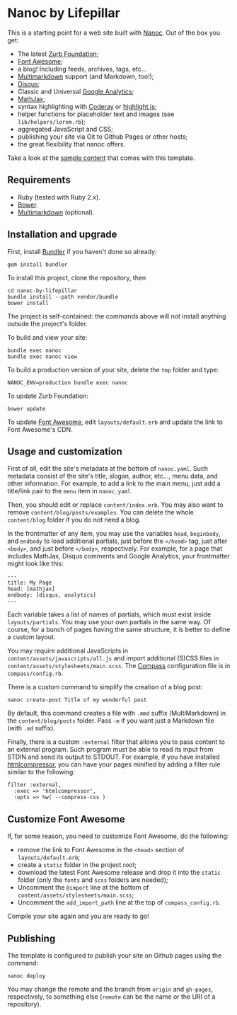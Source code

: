 # Nanoc by Lifepillar

This is a starting point for a web site built with [Nanoc](http://nanoc.ws/).
Out of the box you get:

- The latest [Zurb Foundation](http://foundation.zurb.com);
- [Font Awesome](http://fontawesome.io);
- a blog! Including feeds, archives, tags, etc…
- [Multimarkdown](http://fletcherpenney.net/multimarkdown/) support (and Markdown, too!);
- [Disqus](http://disqus.com/);
- Classic and Universal [Google Analytics](https://developers.google.com/analytics/devguides/collection/analyticsjs/);
- [MathJax](http://www.mathjax.org/); 
- syntax highlighting with [Coderay](http://coderay.rubychan.de) or [highlight.js](http://highlightjs.org);
- helper functions for placeholder text and images (see `lib/helpers/lorem.rb`);
- aggregated JavaScript and CSS;
- publishing your site via Git to Github Pages or other hosts;
- the great flexibility that nanoc offers.

Take a look at the [sample content](http://lifepillar.github.io/nanoc-by-lifepillar/)
that comes with this template.


## Requirements

- Ruby (tested with Ruby 2.x).
- [Bower](http://bower.io/).
- [Multimarkdown](http://fletcherpenney.net/multimarkdown/) (optional).


## Installation and upgrade

First, install [Bundler](http://bundler.io/) if you haven't done so already:

    gem install bundler

To install this project, clone the repository, then

    cd nanoc-by-lifepillar
    bundle install --path vendor/bundle
    bower install

The project is self-contained: the commands above will not install anything
outside the project's folder.

To build and view your site:

    bundle exec nanoc 
    bundle exec nanoc view

To build a production version of your site, delete the `tmp` folder and type:

    NANOC_ENV=production bundle exec nanoc 

To update Zurb Foundation:

    bower update

To update [Font Awesome](http://fontawesome.io), edit `layouts/default.erb`
and update the link to Font Awesome's CDN.


## Usage and customization

First of all, edit the site's metadata at the bottom of `nanoc.yaml`.
Such metadata consist of the site's title, slogan, author, etc…, menu data,
and other information.
For example, to add a link to the main menu, just add a title/link pair to the
`menu` item in `nanoc.yaml`.

Then, you should edit or replace `content/index.erb`. You may also want to
remove `content/blog/posts/examples`. You can delete the whole `content/blog`
folder if you do not need a blog.

In the frontmatter of any item, you may use the variables `head`, `beginbody`,
and `endbody` to load additional partials, just before the `</head>` tag, just
after `<body>`, and just before `</body>`, respectively. For example, for a page
that includes MathJax, Disqus comments and Google Analytics, your frontmatter
might look like this:

    ---
    title: My Page
    head: [mathjax]
    endbody: [disqus, analytics]
    ---

Each variable takes a list of names of partials, which must exist inside
`layouts/partials`. You may use your own partials in the same way. Of course,
for a bunch of pages having the same structure, it is better to define a custom
layout.

You may require additional JavaScripts in `content/assets/javascripts/all.js`
and import additional (S)CSS files in `content/assets/stylesheets/main.scss`.
The [Compass](http://compass-style.org) configuration file is in
`compass/config.rb`.

There is a custom command to simplify the creation of a blog post:

    nanoc create-post Title of my wonderful post

By default, this command creates a file with `.mmd` suffix (MultiMarkdown)
in the `content/blog/posts` folder.
Pass `-m` if you want just a Markdown file (with `.md` suffix).

Finally, there is a custom `:external` filter that allows you to pass content to
an external program. Such program must be able to read its input from STDIN and
send its output to STDOUT. For example, if you have installed
[htmlcompressor](https://code.google.com/p/htmlcompressor/), you can have your
pages minified by adding a filter rule similar to the following:

    filter :external,
      :exec => 'htmlcompressor',
      :opts => %w( --compress-css )

## Customize Font Awesome

If, for some reason, you need to customize Font Awesome, do the following:

- remove the link to Font Awesome in the `<head>` section of `layouts/default.erb`;
- create a `static` folder in the project root;
- download the latest Font Awesome release and drop it into the `static` folder
  (only the `fonts` and `scss` folders are needed);
- Uncomment the `@import` line at the bottom of `content/assets/stylesheets/main.scss`;
- Uncomment the `add_import_path` line at the top of `compass_config.rb`.

Compile your site again and you are ready to go!


## Publishing

The template is configured to publish your site on Github pages using the command:

    nanoc deploy

You may change the remote and the branch from `origin` and `gh-pages`, respectively,
to something else (`remote` can be the name or the URI of a repository).
